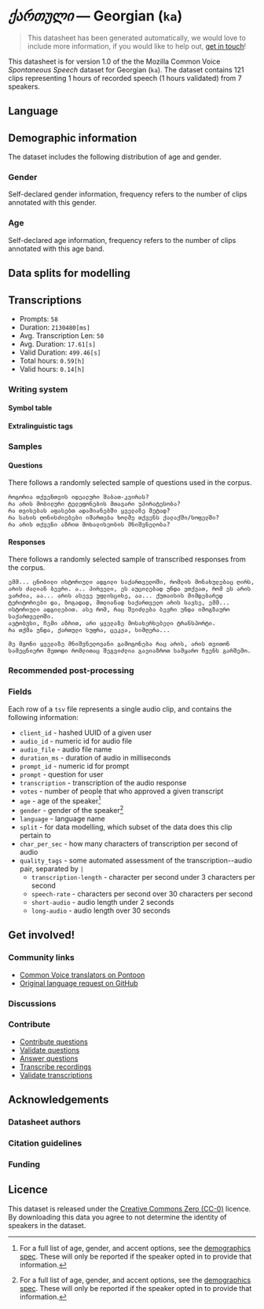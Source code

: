 # *ქართული* &mdash; Georgian (`ka`)
> This datasheet has been generated automatically, we would love to include more information, if you would like to help out, [get in touch](https://github.com/common-voice/common-voice/blob/main/docs/COMMUNITIES.md)!

This datasheet is for version 1.0 of the the Mozilla Common Voice *Spontaneous Speech* dataset 
for Georgian (`ka`). The dataset contains 121 clips representing 1 hours of recorded
speech (1 hours validated) from 7 speakers.

## Language
<!-- {{LANGUAGE_DESCRIPTION}} -->
<!-- Provide a brief (1-2 paragraph) description of your language -->

## Demographic information
The dataset includes the following distribution of age and gender.
<!-- You can get a lot of the information in this section from https://analyzer.cv-toolbox.web.tr/browse -->

### Gender
Self-declared gender information, frequency refers to the number of clips annotated with this gender.
<!-- {{GENDER_TABLE}} -->
<!-- @ AUTOMATICALLY GENERATED @ -->
<!-- | Gender | Frequency |
|--------|-----------|
| male, masculine | ? |
| undeclared | ? |
| female, feminine | ? | -->

### Age
Self-declared age information, frequency refers to the number of clips annotated with this age band.
<!-- {{AGE_TABLE}} -->
<!-- @ AUTOMATICALLY GENERATED @ -->
<!-- | Age band | Frequency |
|----------|-----------|
| teens | ? |
| twenties | ? |
| thirties | ? |
| fourties | ? |
| fifties | ? |
   ...if other age ranges are present in your data, add rows... -->

## Data splits for modelling

## Transcriptions
* Prompts: `58`
* Duration: `2130480[ms]`
* Avg. Transcription Len: `50`
* Avg. Duration: `17.61[s]`
* Valid Duration: `499.46[s]`
* Total hours: `0.59[h]`
* Valid hours: `0.14[h]`
<!-- {{TRANSCRIPTIONS_DESCRIPTION}} -->
<!-- A description of the transcription system used -->

### Writing system
<!-- {{WRITING_SYSTEM_DESCRIPTION}} -->
<!-- @ OPTIONAL @ -->
<!-- A description of the writing system (or writing systems) used in the text corpus -->

#### Symbol table
<!-- {{ALPHABET_TABLE}} -->
<!-- @ OPTIONAL @ -->
<!-- If the writing system is alphabetic, you can include the valid alphabet here -->

#### Extralinguistic tags

### Samples

#### Questions
There follows a randomly selected sample of questions used in the corpus.

```
როგორია თქვენთვის იდეალური შაბათ-კვირას?
რა არის მობილური ტელეფონების მთავარი უპირატესობა?
რა თვისებას აფასებთ ადამიანებში ყველაზე მეტად?
რა სახის ღონისძიებები იმართება ხოლმე თქვენს ქალაქში/სოფელში?
რა არის თქვენი აზრით მოხალისეობის მნიშვნელობა?
```
<!-- {{QUESTIONS_SAMPLE}} -->

#### Responses
There follows a randomly selected sample of transcribed responses from the corpus.

```
ემმ... ცნობილი ისტორიული ადგილი საქართველოში, რომლის მონახულებაც ღირს, არის ძალიან ბევრი. ა.. პირველი, ეს აუცილებად უნდა ვთქვათ, რომ ეს არის ვარძია, აა... არის ასევე უფლისციხე, აა... ქუთაისის მიმდებარედ ტერიტორიები და, ზოგადად, მთლიანად საქართველო არის სავსე, ემმ... ისტორიული ადგილებით. ასე რომ, რაც შეიძლება ბევრი უნდა იმოგზაურო საქართველოში.
ავტობუსი, ჩემი აზრით, არი ყველაზე მოსახერხებელი ტრანსპორტი.
რა თქმა უნდა, ქართული სუფრა, ცეკვა, სიმღერა...

მე მგონი ყველაზე მნიშვნელოვანი გამოგონება რაც არის, არის თვითონ სამეცნიერო მეთოდი რომლითაც შეგვიძლია გავიაზროთ სამყარო ჩვენს გარშემო.
```
<!-- {{TRANSCRIPTIONS_SAMPLE}} -->

### Recommended post-processing
<!-- {{RECOMMENDED_POSTPROCESSING_DESCRIPTION}} -->
<!-- @ OPTIONAL @ -->
<!-- What should people do before they use the data, for example Unicode normalisation or normalisation of extralinguistic tags -->

### Fields
Each row of a `tsv` file represents a single audio clip, and contains the following information:

* `client_id` - hashed UUID of a given user
* `audio_id` - numeric id for audio file
* `audio_file` - audio file name
* `duration_ms` - duration of audio in milliseconds
* `prompt_id` - numeric id for prompt
* `prompt` - question for user
* `transcription` - transcription of the audio response
* `votes` - number of people that who approved a given transcript
* `age` - age of the speaker[^1]
* `gender` - gender of the speaker[^1]
* `language` - language name
* `split` - for data modelling, which subset of the data does this clip pertain to
* `char_per_sec` - how many characters of transcription per second of audio
* `quality_tags` - some automated assessment of the transcription--audio pair, separated by `|`
   *  `transcription-length` - character per second under 3 characters per second
   * `speech-rate` - characters per second over 30 characters per second
   * `short-audio` - audio length under 2 seconds
   * `long-audio` - audio length over 30 seconds

#### 
[^1]: For a full list of age, gender, and accent options, see the
[demographics
spec](https://github.com/common-voice/common-voice/blob/main/web/src/stores/demographics.ts). These
will only be reported if the speaker opted in to provide that
information.

## Get involved!

### Community links
* [Common Voice translators on Pontoon](https://pontoon.mozilla.org/ka/common-voice/contributors/)
* [Original language request on GitHub](https://github.com/common-voice/common-voice/issues/4900)
<!-- {{COMMUNITY_LINKS_LIST}} -->
<!-- @ OPTIONAL @ -->
<!-- Links to community chats / fora -->

### Discussions
<!-- {{DISCUSSION_LINKS_LIST}} -->
<!-- @ OPTIONAL @ -->
<!-- Any links to discussions, for example on Discourse or other fora or blogs can be included here -->

### Contribute
* [Contribute questions](https://commonvoice.mozilla.org/spontaneous-speech/beta/question)
* [Validate questions](https://commonvoice.mozilla.org/spontaneous-speech/beta/validate)
* [Answer questions](https://commonvoice.mozilla.org/spontaneous-speech/beta/prompts)
* [Transcribe recordings](https://commonvoice.mozilla.org/spontaneous-speech/beta/transcribe)
* [Validate transcriptions](https://commonvoice.mozilla.org/spontaneous-speech/beta/check-transcript)
<!-- {{CONTRIBUTE_LINKS_LIST}} -->
<!-- Here you can include links for how to contribute to the dataset -->

## Acknowledgements

### Datasheet authors
<!-- {{DATASHEET_AUTHORS_LIST}} -->
<!-- A list in the format of: Your Name &lt;email@email.com&gt; -->

### Citation guidelines
<!-- {{CITATION_DESCRIPTION}} -->
<!-- @ OPTIONAL @ -->
<!-- If you published a paper and would like people to cite it, you can include the BiBTeX here -->

### Funding
<!-- {{FUNDING_DESCRIPTION}} -->
<!-- @ OPTIONAL @ -->
<!-- If you received any funding, you can include the acknowledgement here -->

## Licence
This dataset is released under the [Creative Commons Zero (CC-0)](https://creativecommons.org/public-domain/cc0/) licence. By downloading this data
you agree to not determine the identity of speakers in the dataset.